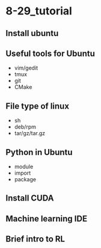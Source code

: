 # 8-29_tutorial
## Install ubuntu
## Useful tools for Ubuntu
  * vim/gedit
  * tmux
  * git
  * CMake

## File type of linux
  * sh
  * deb/rpm
  * tar/gz/tar.gz
## Python in Ubuntu
  * module
  * import
  * package
## Install CUDA
## Machine learning IDE
## Brief intro to RL
